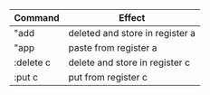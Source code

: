 | Command   | Effect                          |
| --------- | ------------------------------- |
| "add      | deleted and store in register a |
| "app      | paste from register a           |
| :delete c | delete and store in register c  |
| :put c    | put from register c             |